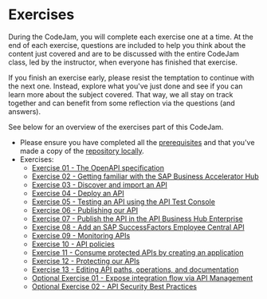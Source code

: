 # Exercises

During the CodeJam, you will complete each exercise one at a time. At the end of each exercise, questions are included to help you think about the content just covered and are to be discussed with the entire CodeJam class, led by the instructor, when everyone has finished that exercise.

If you finish an exercise early, please resist the temptation to continue with the next one. Instead, explore what you've just done and see if you can learn more about the subject covered. That way, we all stay on track together and can benefit from some reflection via the questions (and answers).

See below for an overview of the exercises part of this CodeJam.

* Please ensure you have completed all the [prerequisites](../prerequisites.md) and that you've made a copy of the [repository locally](../prerequisites.md#accessing-the-supporting-material-referenced-in-exercises).
* Exercises:
  * [Exercise 01 - The OpenAPI specification](./01-open-api-specification/README.md#exercise-01---the-openapi-specification)
  * [Exercise 02 - Getting familiar with the SAP Business Accelerator Hub](./02-getting-familiar-business-accelerator-hub/README.md#exercise-02---getting-familiar-with-the-sap-business-accelerator-hub)
  * [Exercise 03 - Discover and import an API](./03-discover-and-import-api/README.md#exercise-03---discover-and-import-an-api)
  * [Exercise 04 - Deploy an API](./04-deploy-an-api/README.md)
  * [Exercise 05 - Testing an API using the API Test Console](./05-testing-api/README.md)
  * [Exercise 06 - Publishing our API](./06-publish-api/README.md)
  * [Exercise 07 - Publish the API in the API Business Hub Enterprise](./07-import-api-openapi-spec/README.md)
  * [Exercise 08 - Add an SAP SuccessFactors Employee Central API](./08-add-ssff-employee-central-api/README.md)
  * [Exercise 09 - Monitoring APIs](./09-monitoring-apis/README.md)
  * [Exercise 10 - API policies](./10-api-policies/README.md)
  * [Exercise 11 - Consume protected APIs by creating an application](./11-consume-applications/README.md)
  * [Exercise 12 - Protecting our APIs](./12-protecting-apis/README.md)
  * [Exercise 13 - Editing API paths, operations, and documentation](./13-api-designer/README.md)
  * [Optional Exercise 01 - Expose integration flow via API Management](./optional-01-expose-integration-flow-api-management/README.md)
  * [Optional Exercise 02 - API Security Best Practices](./optional-02-security-best-practices/README.md)

